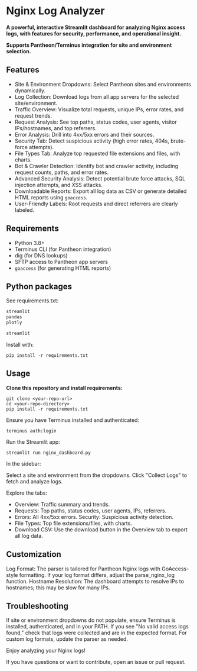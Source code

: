 # Nginx Log Analyzer

**A powerful, interactive Streamlit dashboard for analyzing Nginx access logs, with features for security, performance, and operational insight.**

**Supports Pantheon/Terminus integration for site and environment selection.**

## Features
- Site & Environment Dropdowns: Select Pantheon sites and environments dynamically.
- Log Collection: Download logs from all app servers for the selected site/environment.
- Traffic Overview: Visualize total requests, unique IPs, error rates, and request trends.
- Request Analysis: See top paths, status codes, user agents, visitor IPs/hostnames, and top referrers.
- Error Analysis: Drill into 4xx/5xx errors and their sources.
- Security Tab: Detect suspicious activity (high error rates, 404s, brute-force attempts).
- File Types Tab: Analyze top requested file extensions and files, with charts.
- Bot & Crawler Detection: Identify bot and crawler activity, including request counts, paths, and error rates.
- Advanced Security Analysis: Detect potential brute force attacks, SQL injection attempts, and XSS attacks.
- Downloadable Reports: Export all log data as CSV or generate detailed HTML reports using `goaccess`.
- User-Friendly Labels: Root requests and direct referrers are clearly labeled.

## Requirements
- Python 3.8+
- Terminus CLI (for Pantheon integration)
- dig (for DNS lookups)
- SFTP access to Pantheon app servers
- `goaccess` (for generating HTML reports)

## Python packages
See requirements.txt:
```bash
streamlit
pandas
plotly

streamlit
```
Install with:
```
pip install -r requirements.txt
```
## Usage
**Clone this repository and install requirements:**
```
git clone <your-repo-url>
cd <your-repo-directory>
pip install -r requirements.txt
```
Ensure you have Terminus installed and authenticated:

```
terminus auth:login
```
Run the Streamlit app:
```
streamlit run nginx_dashboard.py
```
In the sidebar:

Select a site and environment from the dropdowns.
Click "Collect Logs" to fetch and analyze logs.

Explore the tabs:

- Overview: Traffic summary and trends.
- Requests: Top paths, status codes, user agents, IPs, referrers.
- Errors: All 4xx/5xx errors.
Security: Suspicious activity detection.
- File Types: Top file extensions/files, with charts.
- Download CSV: Use the download button in the Overview tab to export all log data.

## Customization
Log Format: The parser is tailored for Pantheon Nginx logs with GoAccess-style formatting. If your log format differs, adjust the parse_nginx_log function.
Hostname Resolution: The dashboard attempts to resolve IPs to hostnames; this may be slow for many IPs.
## Troubleshooting
If site or environment dropdowns do not populate, ensure Terminus is installed, authenticated, and in your PATH.
If you see "No valid access logs found," check that logs were collected and are in the expected format.
For custom log formats, update the parser as needed.

Enjoy analyzing your Nginx logs!

If you have questions or want to contribute, open an issue or pull request.
